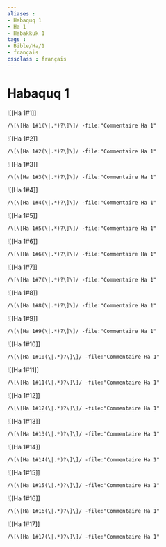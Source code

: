 ```yaml
---
aliases : 
- Habaquq 1
- Ha 1
- Habakkuk 1
tags : 
- Bible/Ha/1
- français
cssclass : français
---
```


# Habaquq 1

![[Ha 1#1]]

```query
/\[\[Ha 1#1(\|.*)?\]\]/ -file:"Commentaire Ha 1"
```

![[Ha 1#2]]

```query
/\[\[Ha 1#2(\|.*)?\]\]/ -file:"Commentaire Ha 1"
```

![[Ha 1#3]]

```query
/\[\[Ha 1#3(\|.*)?\]\]/ -file:"Commentaire Ha 1"
```

![[Ha 1#4]]

```query
/\[\[Ha 1#4(\|.*)?\]\]/ -file:"Commentaire Ha 1"
```

![[Ha 1#5]]

```query
/\[\[Ha 1#5(\|.*)?\]\]/ -file:"Commentaire Ha 1"
```

![[Ha 1#6]]

```query
/\[\[Ha 1#6(\|.*)?\]\]/ -file:"Commentaire Ha 1"
```

![[Ha 1#7]]

```query
/\[\[Ha 1#7(\|.*)?\]\]/ -file:"Commentaire Ha 1"
```

![[Ha 1#8]]

```query
/\[\[Ha 1#8(\|.*)?\]\]/ -file:"Commentaire Ha 1"
```

![[Ha 1#9]]

```query
/\[\[Ha 1#9(\|.*)?\]\]/ -file:"Commentaire Ha 1"
```

![[Ha 1#10]]

```query
/\[\[Ha 1#10(\|.*)?\]\]/ -file:"Commentaire Ha 1"
```

![[Ha 1#11]]

```query
/\[\[Ha 1#11(\|.*)?\]\]/ -file:"Commentaire Ha 1"
```

![[Ha 1#12]]

```query
/\[\[Ha 1#12(\|.*)?\]\]/ -file:"Commentaire Ha 1"
```

![[Ha 1#13]]

```query
/\[\[Ha 1#13(\|.*)?\]\]/ -file:"Commentaire Ha 1"
```

![[Ha 1#14]]

```query
/\[\[Ha 1#14(\|.*)?\]\]/ -file:"Commentaire Ha 1"
```

![[Ha 1#15]]

```query
/\[\[Ha 1#15(\|.*)?\]\]/ -file:"Commentaire Ha 1"
```

![[Ha 1#16]]

```query
/\[\[Ha 1#16(\|.*)?\]\]/ -file:"Commentaire Ha 1"
```

![[Ha 1#17]]

```query
/\[\[Ha 1#17(\|.*)?\]\]/ -file:"Commentaire Ha 1"
```

